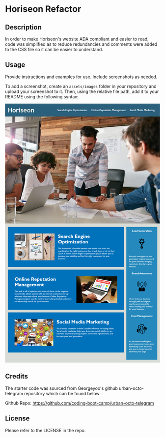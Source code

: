 # Horiseon Refactor

## Description

In order to make Horiseon's website ADA compliant and easier to read, code was simplified as to reduce redundancies and comments were added to the 
CSS file so it can be easier to understand. 

## Usage

Provide instructions and examples for use. Include screenshots as needed.

To add a screenshot, create an `assets/images` folder in your repository and upload your screenshot to it. Then, using the relative file path, add it to your README using the following syntax:

![Horiseon Refactor Website](./starter%20code/assets/images/Horiseon%20Refactored%20Website.png)

## Credits

The starter code was sourced from Georgeyoo's github urban-octo-telegram repository which can be found below

Github Repo: https://github.com/coding-boot-camp/urban-octo-telegram

## License

Please refer to the LICENSE in the repo.
